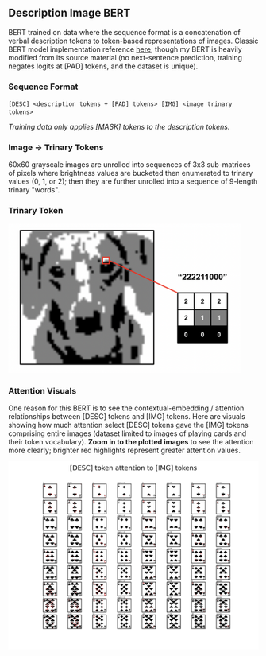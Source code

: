 ## Description Image BERT
BERT trained on data where the sequence format is a concatenation of verbal description tokens to token-based representations of images. Classic BERT model implementation reference [here](https://neptune.ai/blog/how-to-code-bert-using-pytorch-tutorial); though my BERT is heavily modified from its source material (no next-sentence prediction, training negates logits at [PAD] tokens, and the dataset is unique).
### Sequence Format
```
[DESC] <description tokens + [PAD] tokens> [IMG] <image trinary tokens>
```
*Training data only applies [MASK] tokens to the description tokens.*
### Image -> Trinary Tokens
60x60 grayscale images are unrolled into sequences of 3x3 sub-matrices of pixels where brightness values are bucketed then enumerated to trinary values (0, 1, or 2); then they are further unrolled into a sequence of 9-length trinary "words".
### Trinary Token
<img src="/static/trinary_demo.png" height="300">

### Attention Visuals
One reason for this BERT is to see the contextual-embedding / attention relationships between [DESC] tokens and [IMG] tokens. Here are visuals showing how much attention select [DESC] tokens gave the [IMG] tokens comprising entire images (dataset limited to images of playing cards and their token vocabulary). **Zoom in to the plotted images** to see the attention more clearly; brighter red highlights represent greater attention values.

<img src="/attention_plots/attn_plot.png" width="1500">
